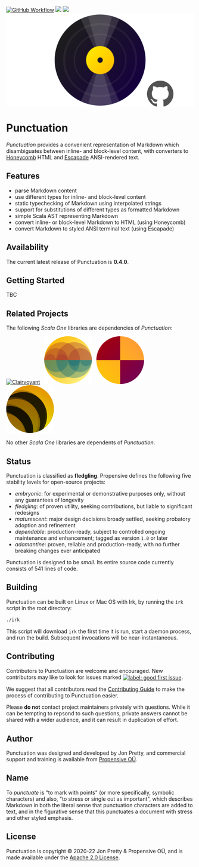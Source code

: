 [<img alt="GitHub Workflow" src="https://img.shields.io/github/workflow/status/propensive/punctuation/Build/main?style=for-the-badge" height="24">](https://github.com/propensive/punctuation/actions)
[<img src="https://img.shields.io/maven-central/v/com.propensive/punctuation-core?color=2465cd&style=for-the-badge" height="24">](https://search.maven.org/artifact/com.propensive/punctuation-core)
[<img src="https://img.shields.io/discord/633198088311537684?color=8899f7&label=DISCORD&style=for-the-badge" height="24">](https://discord.gg/7b6mpF6Qcf)
<img src="/doc/images/github.png" valign="middle">

# Punctuation

_Punctuation_ provides a convenient representation of Markdown which disambiguates between inline-
and block-level content, with converters to
[Honeycomb](https://github.com/propensive/honeycomb) HTML and
[Escapade](https://github.com/propensive/escapade) ANSI-rendered text.

## Features

- parse Markdown content
- use different types for inline- and block-level content
- static typechecking of Markdown using interpolated strings
- support for substitutions of different types as formatted Markdown
- simple Scala AST representing Markdown
- convert inline- or block-level Markdown to HTML (using Honeycomb)
- convert Markdown to styled ANSI terminal text (using Escapade)


## Availability

The current latest release of Punctuation is __0.4.0__.

## Getting Started

TBC


## Related Projects

The following _Scala One_ libraries are dependencies of _Punctuation_:

[![Clairvoyant](https://github.com/propensive/clairvoyant/raw/main/doc/images/128x128.png)](https://github.com/propensive/clairvoyant/) &nbsp; [![Gossamer](https://github.com/propensive/gossamer/raw/main/doc/images/128x128.png)](https://github.com/propensive/gossamer/) &nbsp; [![Harlequin](https://github.com/propensive/harlequin/raw/main/doc/images/128x128.png)](https://github.com/propensive/harlequin/) &nbsp; [![Honeycomb](https://github.com/propensive/honeycomb/raw/main/doc/images/128x128.png)](https://github.com/propensive/honeycomb/) &nbsp;

No other _Scala One_ libraries are dependents of _Punctuation_.

## Status

Punctuation is classified as __fledgling__. Propensive defines the following five stability levels for open-source projects:

- _embryonic_: for experimental or demonstrative purposes only, without any guarantees of longevity
- _fledgling_: of proven utility, seeking contributions, but liable to significant redesigns
- _maturescent_: major design decisions broady settled, seeking probatory adoption and refinement
- _dependable_: production-ready, subject to controlled ongoing maintenance and enhancement; tagged as version `1.0` or later
- _adamantine_: proven, reliable and production-ready, with no further breaking changes ever anticipated

Punctuation is designed to be _small_. Its entire source code currently consists of 541 lines of code.

## Building

Punctuation can be built on Linux or Mac OS with Irk, by running the `irk` script in the root directory:
```sh
./irk
```

This script will download `irk` the first time it is run, start a daemon process, and run the build. Subsequent
invocations will be near-instantaneous.

## Contributing

Contributors to Punctuation are welcome and encouraged. New contributors may like to look for issues marked
<a href="https://github.com/propensive/punctuation/labels/good%20first%20issue"><img alt="label: good first issue"
src="https://img.shields.io/badge/-good%20first%20issue-67b6d0.svg" valign="middle"></a>.

We suggest that all contributors read the [Contributing Guide](/contributing.md) to make the process of
contributing to Punctuation easier.

Please __do not__ contact project maintainers privately with questions. While it can be tempting to repsond to
such questions, private answers cannot be shared with a wider audience, and it can result in duplication of
effort.

## Author

Punctuation was designed and developed by Jon Pretty, and commercial support and training is available from
[Propensive O&Uuml;](https://propensive.com/).



## Name

To _punctuate_ is "to mark with points" (or more specifically, symbolic characters) and also, "to stress or single out as important", which describes Markdown in both the literal sense that punctuation characters are added to text, and in the figurative sense that this punctuates a document with stress and other styled emphasis.

## License

Punctuation is copyright &copy; 2020-22 Jon Pretty & Propensive O&Uuml;, and is made available under the
[Apache 2.0 License](/license.md).
